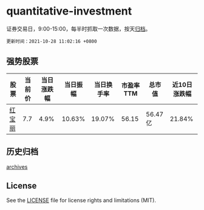 # quantitative-investment

证券交易日，9:00-15:00，每半时抓取一次数据，按天[归档](archives)。

`更新时间：2021-10-28 11:02:16 +0800`

## 强势股票

|股票|当前价|当日涨跌幅|当日振幅|当日换手率|市盈率TTM|总市值|近10日涨跌幅|
|----|----|----|----|----|----|----|----|
|[红宝丽](https://xueqiu.com/S/SZ002165)|7.7|4.9%|10.63%|19.07%|56.15|56.47亿|21.84%|

## 历史归档

[archives](archives)

## License

See the [LICENSE](LICENSE) file for license rights and limitations (MIT).